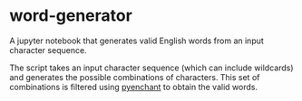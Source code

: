 # word-generator
A jupyter notebook that generates valid English words from an input character sequence.

The script takes an input character sequence (which can include wildcards) and generates the possible combinations of characters. This set of combinations is filtered using [pyenchant](https://pypi.org/project/pyenchant/) to obtain the valid words.
